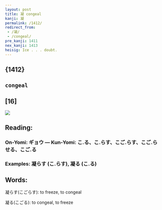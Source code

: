 ```yaml
---
layout: post
title: 凝 congeal
kanji: 凝
permalink: /1412/
redirect_from:
 - /凝/
 - /congeal/
pre_kanji: 1411
nex_kanji: 1413
heisig: Ice . . . doubt.
---
```


## {1412}

## `congeal`

## [16]

<div class="stroke"><img src="E5879D.png" /></div>

## Reading:

### On-Yomi: ギョウ &mdash; Kun-Yomi: こ.る、こ.らす、こご.らす、こご.らせる、こご.る

### Examples: 凝らす (こ.らす), 凝る (こ.る)

## Words:

凝らす(こごらす): to freeze, to congeal

凝る(こごる): to congeal, to freeze
